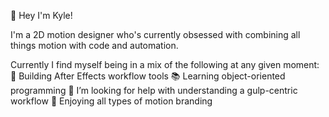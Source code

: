 👋 Hey I'm Kyle!

I'm a 2D motion designer who's currently obsessed with combining all things motion with code and automation.

Currently I find myself being in a mix of the following at any given moment:
🔨 Building After Effects workflow tools
📚 Learning object-oriented programming
🤔 I’m looking for help with understanding a gulp-centric workflow
🤘 Enjoying all types of motion branding

